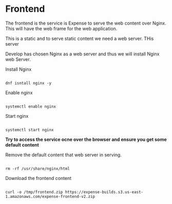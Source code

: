 # Frontend

The frontend is the service is Expense to serve the web content over Nginx. This will have the web frame for the web application.

This is a static and to serve static content we need a web server. THis server

Develop has chosen Nginx as a web server and thus we will install Nginx web Server.

Install Nginx
```

dnf isntall nginx -y
```
Enable nginx
```

systemctl enable nginx
```

Start nginx
```

systemctl start nginx
```

**Try to access the service ocne over the browser and ensure you get some default content**


Remove the default content that web server in serving.
```

rm -rf /usr/share/nginx/html
```

Download the frontend content
```

curl -o /tmp/frontend.zip https://expense-builds.s3.us-east-1.amazonaws.com/expense-frontend-v2.zip



